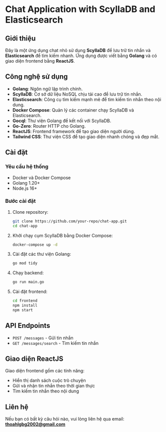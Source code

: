 # Chat Application with ScyllaDB and Elasticsearch

## Giới thiệu

Đây là một ứng dụng chat nhỏ sử dụng **ScyllaDB** để lưu trữ tin nhắn và **Elasticsearch** để tìm kiếm nhanh. Ứng dụng được viết bằng **Golang** và có giao diện frontend bằng **ReactJS**.

## Công nghệ sử dụng

- **Golang**: Ngôn ngữ lập trình chính.
- **ScyllaDB**: Cơ sở dữ liệu NoSQL chịu tải cao để lưu trữ tin nhắn.
- **Elasticsearch**: Công cụ tìm kiếm mạnh mẽ để tìm kiếm tin nhắn theo nội dung.
- **Docker Compose**: Quản lý các container chạy ScyllaDB và Elasticsearch.
- **Gocql**: Thư viện Golang để kết nối với ScyllaDB.
- **Go-Zero**: Router HTTP cho Golang.
- **ReactJS**: Frontend framework để tạo giao diện người dùng.
- **Tailwind CSS**: Thư viện CSS để tạo giao diện nhanh chóng và đẹp mắt.

## Cài đặt

### Yêu cầu hệ thống

- Docker và Docker Compose
- Golang 1.20+
- Node.js 16+

### Bước cài đặt

1. Clone repository:
   ```bash
   git clone https://github.com/your-repo/chat-app.git
   cd chat-app
   ```
2. Khởi chạy cụm ScyllaDB bằng Docker Compose:
   ```bash
   docker-compose up -d
   ```
3. Cài đặt các thư viện Golang:
   ```bash
   go mod tidy
   ```
4. Chạy backend:
   ```bash
   go run main.go
   ```
5. Cài đặt frontend:
   ```bash
   cd frontend
   npm install
   npm start
   ```

## API Endpoints

- `POST /messages` - Gửi tin nhắn
- `GET /messages/search` - Tìm kiếm tin nhắn

## Giao diện ReactJS

Giao diện frontend gồm các tính năng:
- Hiển thị danh sách cuộc trò chuyện
- Gửi và nhận tin nhắn theo thời gian thực
- Tìm kiếm tin nhắn theo nội dung

## Liên hệ

Nếu bạn có bất kỳ câu hỏi nào, vui lòng liên hệ qua email: [**thoahlgbg2002@gmail.com**](mailto:thoahlgbg2002@gmail.com)

